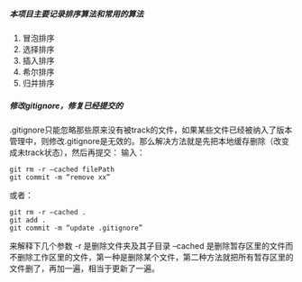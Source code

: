 ##### 本项目主要记录排序算法和常用的算法

1. 冒泡排序
2. 选择排序
3. 插入排序
4. 希尔排序
5. 归并排序

##### 修改gitignore，修复已经提交的
.gitignore只能忽略那些原来没有被track的文件，如果某些文件已经被纳入了版本管理中，则修改.gitignore是无效的。那么解决方法就是先把本地缓存删除（改变成未track状态），然后再提交： 
输入：
```
git rm -r –cached filePath 
git commit -m “remove xx” 
``` 
或者： 
```
git rm -r –cached . 
git add . 
git commit -m “update .gitignore”
```
来解释下几个参数 -r 是删除文件夹及其子目录 –cached 是删除暂存区里的文件而不删除工作区里的文件，第一种是删除某个文件，第二种方法就把所有暂存区里的文件删了，再加一遍，相当于更新了一遍。